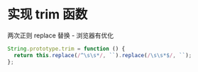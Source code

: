 # 实现 trim 函数

两次正则 replace 替换 - 浏览器有优化

```js
String.prototype.trim = function () {
  return this.replace(/^\s\s*/, ``).replace(/\s\s*$/, ``);
};
```

